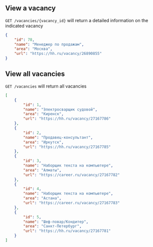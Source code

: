 ## View a vacancy

`GET /vacancies/{vacancy_id}` will return a detailed information on the indicated vacancy


```json
{
    "id": 78,
    "name": "Менеджер по продажам",
    "area": "Москва",
    "url": "https://hh.ru/vacancy/26890855"
}
```

## View all vacancies

`GET /vacancies` will return all vacancies


```json
[
    {
        "id": 1,
        "name": "Электросварщик судовой",
        "area": "Киренск",
        "url": "https://hh.ru/vacancy/27167786"
    },
    {
        "id": 2,
        "name": "Продавец-консультант",
        "area": "Иркутск",
        "url": "https://hh.ru/vacancy/27167785"
    },
    {
        "id": 3,
        "name": "Наборщик текста на компьютере",
        "area": "Алматы",
        "url": "https://career.ru/vacancy/27167782"
    },
    {
        "id": 4,
        "name": "Наборщик текста на компьютере",
        "area": "Астана",
        "url": "https://career.ru/vacancy/27167783"
    },
    {
        "id": 5,
        "name": "Шеф-повар/Кондитер",
        "area": "Санкт-Петербург",
        "url": "https://hh.ru/vacancy/27167781"
    }
]
